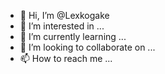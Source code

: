 - 👋 Hi, I’m @Lexkogake
- 👀 I’m interested in ...
- 🌱 I’m currently learning ...
- 💞️ I’m looking to collaborate on ...
- 📫 How to reach me ...

<!---
Lexkogake/Lexkogake is a ✨ special ✨ repository because its `README.md` (this file) appears on your GitHub profile.
You can click the Preview link to take a look at your changes.
--->
